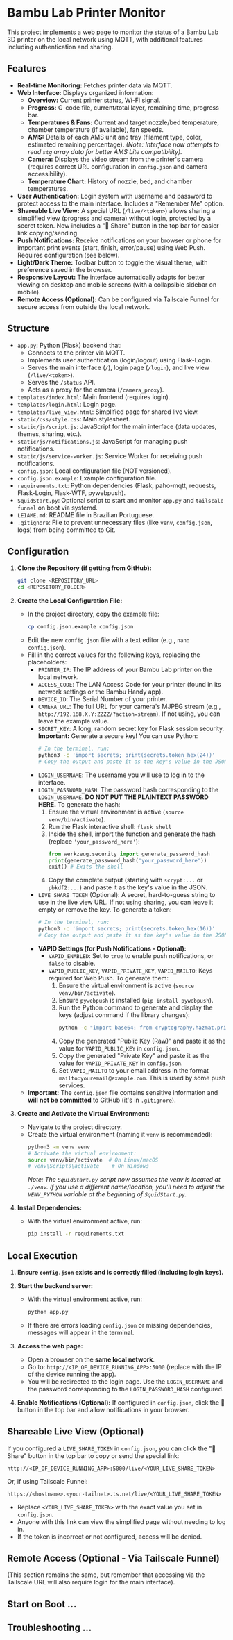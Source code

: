 # Bambu Lab Printer Monitor

This project implements a web page to monitor the status of a Bambu Lab 3D printer on the local network using MQTT, with additional features including authentication and sharing.

## Features

*   **Real-time Monitoring:** Fetches printer data via MQTT.
*   **Web Interface:** Displays organized information:
    *   **Overview:** Current printer status, Wi-Fi signal.
    *   **Progress:** G-code file, current/total layer, remaining time, progress bar.
    *   **Temperatures & Fans:** Current and target nozzle/bed temperature, chamber temperature (if available), fan speeds.
    *   **AMS:** Details of each AMS unit and tray (filament type, color, estimated remaining percentage). *(Note: Interface now attempts to read `stg` array data for better AMS Lite compatibility).*
    *   **Camera:** Displays the video stream from the printer's camera (requires correct URL configuration in `config.json` and camera accessibility).
    *   **Temperature Chart:** History of nozzle, bed, and chamber temperatures.
*   **User Authentication:** Login system with username and password to protect access to the main interface. Includes a "Remember Me" option.
*   **Shareable Live View:** A special URL (`/live/<token>`) allows sharing a simplified view (progress and camera) without login, protected by a secret token. Now includes a "🔗 Share" button in the top bar for easier link copying/sending.
*   **Push Notifications:** Receive notifications on your browser or phone for important print events (start, finish, error/pause) using Web Push. Requires configuration (see below).
*   **Light/Dark Theme:** Toolbar button to toggle the visual theme, with preference saved in the browser.
*   **Responsive Layout:** The interface automatically adapts for better viewing on desktop and mobile screens (with a collapsible sidebar on mobile).
*   **Remote Access (Optional):** Can be configured via Tailscale Funnel for secure access from outside the local network.

## Structure

*   `app.py`: Python (Flask) backend that:
    *   Connects to the printer via MQTT.
    *   Implements user authentication (login/logout) using Flask-Login.
    *   Serves the main interface (`/`), login page (`/login`), and live view (`/live/<token>`).
    *   Serves the `/status` API.
    *   Acts as a proxy for the camera (`/camera_proxy`).
*   `templates/index.html`: Main frontend (requires login).
*   `templates/login.html`: Login page.
*   `templates/live_view.html`: Simplified page for shared live view.
*   `static/css/style.css`: Main stylesheet.
*   `static/js/script.js`: JavaScript for the main interface (data updates, themes, sharing, etc.).
*   `static/js/notifications.js`: JavaScript for managing push notifications.
*   `static/js/service-worker.js`: Service Worker for receiving push notifications.
*   `config.json`: Local configuration file (NOT versioned).
*   `config.json.example`: Example configuration file.
*   `requirements.txt`: Python dependencies (Flask, paho-mqtt, requests, Flask-Login, Flask-WTF, pywebpush).
*   `SquidStart.py`: Optional script to start and monitor `app.py` and `tailscale funnel` on boot via systemd.
*   `LEIAME.md`: README file in Brazilian Portuguese.
*   `.gitignore`: File to prevent unnecessary files (like `venv`, `config.json`, logs) from being committed to Git.

## Configuration

1.  **Clone the Repository (if getting from GitHub):**
    ```bash
    git clone <REPOSITORY_URL>
    cd <REPOSITORY_FOLDER>
    ```

2.  **Create the Local Configuration File:**
    *   In the project directory, copy the example file:
        ```bash
        cp config.json.example config.json
        ```
    *   Edit the new `config.json` file with a text editor (e.g., `nano config.json`).
    *   Fill in the correct values for the following keys, replacing the placeholders:
        *   `PRINTER_IP`: The IP address of your Bambu Lab printer on the local network.
        *   `ACCESS_CODE`: The LAN Access Code for your printer (found in its network settings or the Bambu Handy app).
        *   `DEVICE_ID`: The Serial Number of your printer.
        *   `CAMERA_URL`: The full URL for your camera's MJPEG stream (e.g., `http://192.168.X.Y:ZZZZ/?action=stream`). If not using, you can leave the example value.
        *   `SECRET_KEY`: A long, random secret key for Flask session security. **Important:** Generate a secure key! You can use Python:
            ```bash
            # In the terminal, run:
            python3 -c 'import secrets; print(secrets.token_hex(24))'
            # Copy the output and paste it as the key's value in the JSON.
            ```
        *   `LOGIN_USERNAME`: The username you will use to log in to the interface.
        *   `LOGIN_PASSWORD_HASH`: The password hash corresponding to the `LOGIN_USERNAME`. **DO NOT PUT THE PLAINTEXT PASSWORD HERE.** To generate the hash:
            1.  Ensure the virtual environment is active (`source venv/bin/activate`).
            2.  Run the Flask interactive shell: `flask shell`
            3.  Inside the shell, import the function and generate the hash (replace `'your_password_here'`):
                ```python
                from werkzeug.security import generate_password_hash
                print(generate_password_hash('your_password_here'))
                exit() # Exits the shell
                ```
            4.  Copy the complete output (starting with `scrypt:...` or `pbkdf2:...`) and paste it as the key's value in the JSON.
        *   `LIVE_SHARE_TOKEN` (Optional): A secret, hard-to-guess string to use in the live view URL. If not using sharing, you can leave it empty or remove the key. To generate a token:
             ```bash
             # In the terminal, run:
             python3 -c 'import secrets; print(secrets.token_hex(16))'
             # Copy the output and paste it as the key's value in the JSON.
             ```
        *   **VAPID Settings (for Push Notifications - Optional):**
            *   `VAPID_ENABLED`: Set to `true` to enable push notifications, or `false` to disable.
            *   `VAPID_PUBLIC_KEY`, `VAPID_PRIVATE_KEY`, `VAPID_MAILTO`: Keys required for Web Push. To generate them:
                1.  Ensure the virtual environment is active (`source venv/bin/activate`).
                2.  Ensure `pywebpush` is installed (`pip install pywebpush`).
                3.  Run the Python command to generate and display the keys (adjust command if the library changes):
                    ```bash
                    python -c "import base64; from cryptography.hazmat.primitives import serialization; from pywebpush import Vapid; v = Vapid(); v.generate_keys(); pk_raw = v.public_key.public_bytes(encoding=serialization.Encoding.X962, format=serialization.PublicFormat.UncompressedPoint); sk_der = v.private_key.private_bytes(encoding=serialization.Encoding.DER, format=serialization.PrivateFormat.PKCS8, encryption_algorithm=serialization.NoEncryption()); print(f\"Private Key: {base64.urlsafe_b64encode(sk_der).rstrip(b'=').decode('utf-8')}\"); print(f\"Public Key (Raw): {base64.urlsafe_b64encode(pk_raw).rstrip(b'=').decode('utf-8')}\")"
                    ```
                4.  Copy the generated "Public Key (Raw)" and paste it as the value for `VAPID_PUBLIC_KEY` in `config.json`.
                5.  Copy the generated "Private Key" and paste it as the value for `VAPID_PRIVATE_KEY` in `config.json`.
                6.  Set `VAPID_MAILTO` to your email address in the format `mailto:youremail@example.com`. This is used by some push services.
    *   **Important:** The `config.json` file contains sensitive information and **will not be committed** to GitHub (it's in `.gitignore`).

3.  **Create and Activate the Virtual Environment:**
    *   Navigate to the project directory.
    *   Create the virtual environment (naming it `venv` is recommended):
        ```bash
        python3 -m venv venv
        # Activate the virtual environment:
        source venv/bin/activate  # On Linux/macOS
        # venv\Scripts\activate    # On Windows
        ```
        *Note: The `SquidStart.py` script now assumes the venv is located at `./venv`. If you use a different name/location, you'll need to adjust the `VENV_PYTHON` variable at the beginning of `SquidStart.py`.* 

4.  **Install Dependencies:**
    *   With the virtual environment active, run:
        ```bash
        pip install -r requirements.txt
        ```

## Local Execution

1.  **Ensure `config.json` exists and is correctly filled (including login keys).**

2.  **Start the backend server:**
    *   With the virtual environment active, run:
        ```bash
        python app.py
        ```
    *   If there are errors loading `config.json` or missing dependencies, messages will appear in the terminal.

3.  **Access the web page:**
    *   Open a browser on the **same local network**.
    *   Go to: `http://<IP_OF_DEVICE_RUNNING_APP>:5000` (replace with the IP of the device running the app).
    *   You will be redirected to the login page. Use the `LOGIN_USERNAME` and the password corresponding to the `LOGIN_PASSWORD_HASH` configured.

4.  **Enable Notifications (Optional):** If configured in `config.json`, click the 🔔 button in the top bar and allow notifications in your browser.

## Shareable Live View (Optional)

If you configured a `LIVE_SHARE_TOKEN` in `config.json`, you can click the "🔗 Share" button in the top bar to copy or send the special link:

`http://<IP_OF_DEVICE_RUNNING_APP>:5000/live/<YOUR_LIVE_SHARE_TOKEN>`

Or, if using Tailscale Funnel:

`https://<hostname>.<your-tailnet>.ts.net/live/<YOUR_LIVE_SHARE_TOKEN>`

*   Replace `<YOUR_LIVE_SHARE_TOKEN>` with the exact value you set in `config.json`.
*   Anyone with this link can view the simplified page without needing to log in.
*   If the token is incorrect or not configured, access will be denied.

## Remote Access (Optional - Via Tailscale Funnel)

(This section remains the same, but remember that accessing via the Tailscale URL will also require login for the main interface).

## Start on Boot ...

## Troubleshooting ... 